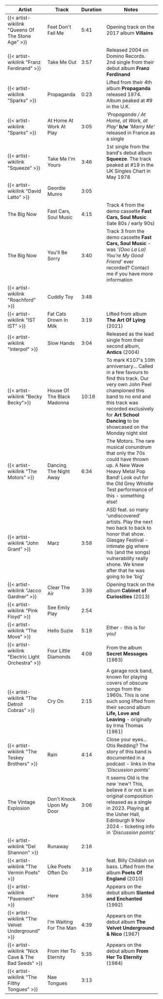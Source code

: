 | Artist                                              | Track                      | Duration | Notes                                                                                                                                                                                                                                            |
|-----------------------------------------------------|----------------------------|----------|--------------------------------------------------------------------------------------------------------------------------------------------------------------------------------------------------------------------------------------------------|
| {{< artist-wikilink "Queens Of The Stone Age" >}}   | Feet Don't Fail Me         | 5:41     | Opening track on the 2017 album **Villains**                                                                                                                                                                                                     |
| {{< artist-wikilink "Franz Ferdinand" >}}           | Take Me Out                | 3:57     | Released 2004 on Domino Records. 2nd single from their debut album **Franz Ferdinand**                                                                                                                                                           |
| {{< artist-wikilink "Sparks" >}}                    | Propaganda                 | 0:23     | Lifted from their 4th album **Propaganda** released 1974. Album peaked at #9 in the U.K.                                                                                                                                                         |
| {{< artist-wikilink "Sparks" >}}                    | At Home At Work At Play    | 3:05     | _'Propaganda / At Home, at Work, at Play'_ **b/w** _'Marry Me'_ released in France as a single                                                                                                                                                   |
| {{< artist-wikilink "Squeeze" >}}                   | Take Me I'm Yours          | 3:46     | 1st single from the band's debut album **Squeeze**. The track peaked at #19 in the UK Singles Chart in May 1978                                                                                                                                  |
| {{< artist-wikilink "David Latto" >}}               | Geordie Munro              | 3:05     |                                                                                                                                                                                                                                                  |
| The Big Now                                         | Fast Cars, Soul Music      | 4:15     | Track 4 from the demo cassette **Fast Cars, Soul Music** (late 80s / early 90s)                                                                                                                                                                  |
| The Big Now                                         | You'll Be Sorry            | 3:40     | Track 3 from the demo cassette **Fast Cars, Soul Music** - was _'(Ooo La La) You\'re My Good Friend'_ ever recorded? Contact me if you have more information                                                                                     |
| {{< artist-wikilink "Roachford" >}}                 | Cuddly Toy                 | 3:48     |                                                                                                                                                                                                                                                  |
| {{< artist-wikilink "IST IST" >}}                   | Fat Cats Drown In Milk     | 3:19     | Lifted from album **The Art Of Lying** (2021)                                                                                                                                                                                                    |
| {{< artist-wikilink "Interpol" >}}                  | Slow Hands                 | 3:04     | Released as the lead single from their second album, **Antics** (2004)                                                                                                                                                                           |
| {{< artist-wikilink "Becky Becky">}}                | House Of The Black Madonna | 10:16    | To mark K107's 10th anniversary... Called in a few favours to find this track. Our very own John Peel championed this band to no end and this track was recorded exclusively for **Art School Dancing** to be showcased on the Monday night slot |
| {{< artist-wikilink "The Motors" >}}                | Dancing The Night Away     | 6:34     | The Motors. The rare musical conundrum that only the 70s could have thrown up. A New Wave Heavy Metal Pop Band! Look out for the Old Grey Whistle Test performance of this - something else!                                                     |
| {{< artist-wikilink "John Grant" >}}                | Marz                       | 3:58     | ASD feat. so many 'undiscovered' artists. Play the next two back to back to honor that show. Glasgay Festival - intimate gig where his (and the songs) vulnerability really shone. We knew after that he was going to be 'big'                   |
| {{< artist-wikilink "Jacco Gardner" >}}             | Clear The Air              | 3:39     | Opening track on the album **Cabinet of Curiosities** (2013)                                                                                                                                                                                     |
| {{< artist-wikilink "Pink Floyd" >}}                | See Emily Play             | 2:54     |                                                                                                                                                                                                                                                  |
| {{< artist-wikilink "The Move" >}}                  | Hello Suzie                | 5:19     | Ether - this is for you!                                                                                                                                                                                                                         |
| {{< artist-wikilink "Electric Light Orchestra" >}}  | Four Little Diamonds       | 4:09     | From the album **Secret Messages** (1983)                                                                                                                                                                                                        |
| {{< artist-wikilink "The Detroit Cobras" >}}        | Cry On                     | 2:15     | A garage rock band, known for playing covers of obscure songs from the 1960s. This is one such song lifted from their second album **Life, Love and Leaving** - originally by Irma Thomas (1961)                                                 |
| {{< artist-wikilink "The Teskey Brothers" >}}       | Rain                       | 4:14     | Close your eyes... Otis Redding? The story of this band is documented in a podcast - links in the _'Discussion points'_                                                                                                                          |
| The Vintage Explosion                               | Don't Knock Upon My Door   | 3:06     | It seems Old is the new 'new'! This, believe it or not is an original composition released as a single in 2023. Playing at the Usher Hall, Edinburgh 9 Nov 2024 - ticketing info in _'Discussion points'_                                        |
| {{< artist-wikilink "Del Shannon" >}}               | Runaway                    | 2:16     |                                                                                                                                                                                                                                                  |
| {{< artist-wikilink "The Vermin Poets" >}}          | Like Poets Often Do        | 3:18     | feat. Billy Childish on bass. Lifted from the album **Poets Of England** (2010)                                                                                                                                                                  |
| {{< artist-wikilink "Pavement" >}}                  | Here                       | 3:56     | Appears on the debut album **Slanted and Enchanted** (1992)                                                                                                                                                                                      |
| {{< artist-wikilink "The Velvet Underground" >}}    | I'm Waiting For The Man    | 4:39     | Appears on the debut album **The Velvet Underground & Nico** (1967)                                                                                                                                                                              |
| {{< artist-wikilink "Nick Cave & The Bad Seeds" >}} | From Her To Eternity       | 5:35     | Appears on the debut album **From Her To Eternity** (1984)                                                                                                                                                                                       |
| {{< artist-wikilink "The Filthy Tongues" >}}        | Nae Tongues                | 3:13     |                                                                                                                                                                                                                                                  |
